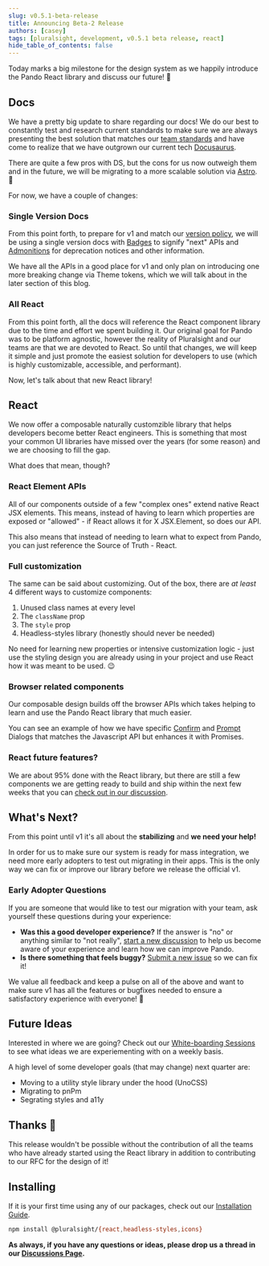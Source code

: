 ```yaml
---
slug: v0.5.1-beta-release
title: Announcing Beta-2 Release
authors: [casey]
tags: [pluralsight, development, v0.5.1 beta release, react]
hide_table_of_contents: false
---
```


<!-- [Docusaurus blogging features](https://docusaurus.io/docs/blog) are powered by the [blog plugin](https://docusaurus.io/docs/api/plugins/@docusaurus/plugin-content-blog). -->

Today marks a big milestone for the design system as we happily introduce the Pando React library and discuss our future! :tada:

<!--truncate-->

## Docs

We have a pretty big update to share regarding our docs! We do our best to constantly test and research current standards to make sure we are always presenting the best solution that matches our [team standards](https://design.pluralsight.com/docs/learn/about-pando/versioning) and have come to realize that we have outgrown our current tech [Docusaurus](https://docusaurus.io/).

There are quite a few pros with DS, but the cons for us now outweigh them and in the future, we will be migrating to a more scalable solution via [Astro](https://docs.astro.build/en/getting-started/). :rocket:

For now, we have a couple of changes:

### Single Version Docs

From this point forth, to prepare for v1 and match our [version policy](https://design.pluralsight.com/docs/learn/about-pando/versioning), we will be using a single version docs with [Badges](https://design.pluralsight.com/docs/reference/components/badge) to signify "next" APIs and [Admonitions](https://design.pluralsight.com/docs/reference/components/admonition) for deprecation notices and other information.

We have all the APIs in a good place for v1 and only plan on introducing one more breaking change via Theme tokens, which we will talk about in the later section of this blog.

### All React

From this point forth, all the docs will reference the React component library due to the time and effort we spent building it. Our original goal for Pando was to be platform agnostic, however the reality of Pluralsight and our teams are that we are devoted to React. So until that changes, we will keep it simple and just promote the easiest solution for developers to use (which is highly customizable, accessible, and performant).

Now, let's talk about that new React library!

## React

We now offer a composable naturally customzible library that helps developers become better React engineers. This is something that most your common UI libraries have missed over the years (for some reason) and we are choosing to fill the gap.

What does that mean, though?

### React Element APIs

All of our components outside of a few "complex ones" extend native React JSX elements. This means, instead of having to learn which properties are exposed or "allowed" - if React allows it for X JSX.Element, so does our API.

This also means that instead of needing to learn what to expect from Pando, you can just reference the Source of Truth - React.

### Full customization

The same can be said about customizing. Out of the box, there are _at least_ 4 different ways to customize components:

1. Unused class names at every level
2. The `className` prop
3. The `style` prop
4. Headless-styles library (honestly should never be needed)

No need for learning new properties or intensive customization logic - just use the styling design you are already using in your project and use React how it was meant to be used. :wink:

### Browser related components

Our composable design builds off the browser APIs which takes helping to learn and use the Pando React library that much easier.

You can see an example of how we have specific [Confirm](https://design.pluralsight.com/docs/reference/components/confirm-dialog) and [Prompt](https://design.pluralsight.com/docs/reference/components/prompt-dialog) Dialogs that matches the Javascript API but enhances it with Promises.

### React future features?

We are about 95% done with the React library, but there are still a few components we are getting ready to build and ship within the next few weeks that you can [check out in our discussion](https://github.com/pluralsight/pando/discussions/1312).

## What's Next?

From this point until v1 it's all about the **stabilizing** and **we need your help!**

In order for us to make sure our system is ready for mass integration, we need more early adopters to test out migrating in their apps. This is the only way we can fix or improve our library before we release the official v1.

### Early Adopter Questions

If you are someone that would like to test our migration with your team, ask yourself these questions during your experience:

- **Was this a good developer experience?** If the answer is "no" or anything similar to "not really", [start a new discussion](https://github.com/pluralsight/pando/discussions) to help us become aware of your experience and learn how we can improve Pando.
- **Is there something that feels buggy?** [Submit a new issue](https://github.com/pluralsight/pando/issues/new?assignees=&labels=bug%2Cneeds+triage&template=bug.yml&title=%5BBug%3F%5D%3A+) so we can fix it!

We value all feedback and keep a pulse on all of the above and want to make sure v1 has all the features or bugfixes needed to ensure a satisfactory experience with everyone! :tada:

## Future Ideas

Interested in where we are going? Check out our [White-boarding Sessions](https://github.com/pluralsight/pando-rfcs/wiki) to see what ideas we are experiementing with on a weekly basis.

A high level of some developer goals (that may change) next quarter are:

- Moving to a utility style library under the hood (UnoCSS)
- Migrating to pnPm
- Segrating styles and a11y

## Thanks :tada:

This release wouldn't be possible without the contribution of all the teams who have already started using the React library in addition to contributing to our RFC for the design of it!

## Installing

If it is your first time using any of our packages, check out our
[Installation Guide](https://design.pluralsight.com/docs/learn/get-started/installation/).

```bash npm2yarn
npm install @pluralsight/{react,headless-styles,icons}
```

**As always, if you have any questions or ideas, please drop us a thread in our
[Discussions Page](https://github.com/pluralsight/pando/discussions).**
